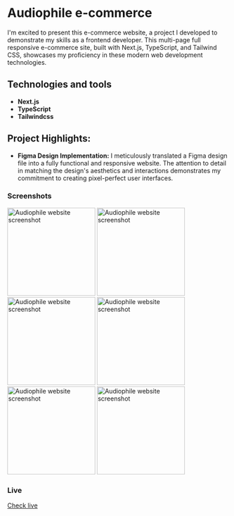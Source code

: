 # Audiophile e-commerce

I'm excited to present this e-commerce website, a project I developed to demonstrate my skills as a frontend developer. This multi-page full responsive e-commerce site, built with Next.js, TypeScript, and Tailwind CSS, showcases my proficiency in these modern web development technologies.

## Technologies and tools
- **Next.js**
- **TypeScript**
- **Tailwindcss**

## Project Highlights:

- **Figma Design Implementation:** I meticulously translated a Figma design file into a fully functional and responsive website. The attention to detail in matching the design's aesthetics and interactions demonstrates my commitment to creating pixel-perfect user interfaces.



### Screenshots

<img src="https://i.ibb.co/cygxFD2/desktop-1.png" alt="Audiophile website screenshot" width="200" />
<img src="https://i.ibb.co/bsJmpwt/tablet-1.png" alt="Audiophile website screenshot" width="200" />
<img src="https://i.ibb.co/wCDmVKS/desktop-2.png" alt="Audiophile website screenshot" width="200" />
<img src="https://i.ibb.co/s2wSBJY/desktop-4.png" alt="Audiophile website screenshot" width="200" />
<img src="https://i.ibb.co/JjyhKsg/mobile-3.png" alt="Audiophile website screenshot" width="200" />
<img src="https://i.ibb.co/jzthWRT/mobile-2.png" alt="Audiophile website screenshot" width="200" />


### Live
[Check live](https://audiophile-website-pologora.vercel.app/)



